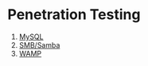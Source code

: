 # Penetration Testing

1. [MySQL](./Files/MySQL.md)
2. [SMB/Samba](./Files/SMB_Samba.md)
3. [WAMP](./Files/WAMP.md)
